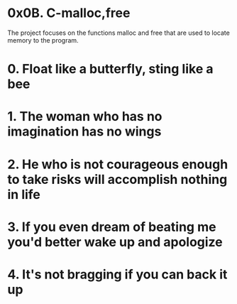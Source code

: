 # 0x0B. C-malloc,free
 The project focuses on the functions malloc and free that are used to locate memory to the program.
 # 0. Float like a butterfly, sting like a bee
 
 # 1. The woman who has no imagination has no wings

 # 2. He who is not courageous enough to take risks will accomplish nothing in life

 # 3. If you even dream of beating me you'd better wake up and apologize

 # 4. It's not bragging if you can back it up